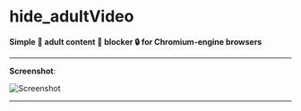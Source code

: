 # hide_adultVideo

**Simple :hammer: adult content :movie_camera: blocker :lock: for Chromium-engine browsers**

---

**Screenshot**:

![Screenshot](https://addons.mozilla.org/user-media/previews/thumbs/307/307880.jpg?modified=1730343848)

---

